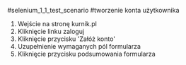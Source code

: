 #selenium_1_1_test_scenario
#tworzenie konta użytkownika

1. Wejście na stronę kurnik.pl
2. Kliknięcie linku zaloguj
3. Kliknięcie przycisku 'Załóż konto'
4. Uzupełnienie wymaganych pól formularza
5. Kliknięcie przycisku podsumowania formularza


